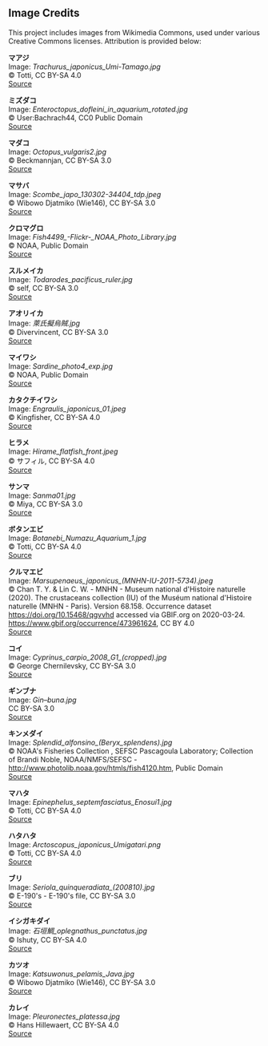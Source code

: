 ## Image Credits

This project includes images from Wikimedia Commons, used under various Creative Commons licenses. Attribution is provided below:

**マアジ**  
   Image: *Trachurus_japonicus_Umi-Tamago.jpg*  
   © Totti, CC BY-SA 4.0  
   [Source](https://commons.wikimedia.org/w/index.php?curid=66010194)

**ミズダコ**  
   Image: *Enteroctopus_dofleini_in_aquarium_rotated.jpg*  
   © User:Bachrach44, CC0 Public Domain  
   [Source](https://commons.wikimedia.org/w/index.php?curid=27656354)

**マダコ**  
   Image: *Octopus_vulgaris2.jpg*  
   © Beckmannjan, CC BY-SA 3.0  
   [Source](https://commons.wikimedia.org/w/index.php?curid=1578410)

**マサバ**  
   Image: *Scombe_japo_130302-34404_tdp.jpeg*  
   © Wibowo Djatmiko (Wie146), CC BY-SA 3.0  
   [Source](https://commons.wikimedia.org/w/index.php?curid=30688090)

**クロマグロ**  
   Image: *Fish4499_-_Flickr_-_NOAA_Photo_Library.jpg*  
   © NOAA, Public Domain  
   [Source](https://commons.wikimedia.org/w/index.php?curid=17939828)

**スルメイカ**  
   Image: *Todarodes_pacificus_ruler.jpg*  
   © self, CC BY-SA 3.0  
   [Source](https://commons.wikimedia.org/w/index.php?curid=5078649)

**アオリイカ**  
   Image: *萊氏擬烏賊.jpg*  
   © Divervincent, CC BY-SA 3.0  
   [Source](https://commons.wikimedia.org/w/index.php?curid=15967327)

**マイワシ**  
   Image: *Sardine_photo4_exp.jpg*  
   © NOAA, Public Domain  
   [Source](https://commons.wikimedia.org/w/index.php?curid=7070286)

**カタクチイワシ**  
    Image: *Engraulis_japonicus_01.jpeg*  
    © Kingfisher, CC BY-SA 4.0  
    [Source](https://commons.wikimedia.org/w/index.php?curid=34277210)

**ヒラメ**  
    Image: *Hirame_flatfish_front.jpeg*  
    © サフィル, CC BY-SA 4.0  
    [Source](https://commons.wikimedia.org/w/index.php?curid=45580662)

**サンマ**  
    Image: *Sanma01.jpg*  
    © Miya, CC BY-SA 3.0  
    [Source](https://commons.wikimedia.org/w/index.php?curid=1208299)

**ボタンエビ**  
    Image: *Botanebi_Numazu_Aquarium_1.jpg*  
    © Totti, CC BY-SA 4.0  
    [Source](https://commons.wikimedia.org/w/index.php?curid=75191585)


**クルマエビ**  
    Image: *Marsupenaeus_japonicus_(MNHN-IU-2011-5734).jpeg*  
    © Chan T. Y. & Lin C. W. - MNHN - Museum national d'Histoire naturelle (2020). The crustaceans collection (IU) of the Muséum national d'Histoire naturelle (MNHN - Paris). Version 68.158. Occurrence dataset https://doi.org/10.15468/qgvvhd accessed via GBIF.org on 2020-03-24. https://www.gbif.org/occurrence/473961624, CC BY 4.0   
    [Source](https://commons.wikimedia.org/w/index.php?curid=88630890)

**コイ**  
    Image: *Cyprinus_carpio_2008_G1_(cropped).jpg*  
    © George Chernilevsky, CC BY-SA 3.0  
    [Source](https://commons.wikimedia.org/w/index.php?curid=77657476)

**ギンブナ**  
    Image: *Gin–buna.jpg*  
    CC BY-SA 3.0  
    [Source](https://commons.wikimedia.org/w/index.php?curid=122843841)

**キンメダイ**  
    Image: *Splendid_alfonsino_(_Beryx_splendens_).jpg*  
    © NOAA's Fisheries Collection , SEFSC Pascagoula Laboratory; Collection of Brandi Noble, NOAA/NMFS/SEFSC - http://www.photolib.noaa.gov/htmls/fish4120.htm, Public Domain   
    [Source](https://commons.wikimedia.org/w/index.php?curid=8017064)

**マハタ**  
    Image: *Epinephelus_septemfasciatus_Enosui1.jpg*  
    © Totti, CC BY-SA 4.0   
    [Source](https://commons.wikimedia.org/w/index.php?curid=91633287)

**ハタハタ**  
    Image: *Arctoscopus_japonicus_Umigatari.png*  
    © Totti, CC BY-SA 4.0   
    [Source](https://commons.wikimedia.org/w/index.php?curid=87245526)

**ブリ**  
    Image: *Seriola_quinqueradiata_(200810).jpg*  
    © E-190's - E-190's file,  CC BY-SA 3.0   
    [Source](https://commons.wikimedia.org/w/index.php?curid=5009197)

**イシガキダイ**  
    Image: *石垣鯛_oplegnathus_punctatus.jpg*  
    © Ishuty, CC BY-SA 4.0  
    [Source](https://commons.wikimedia.org/w/index.php?curid=44586601)

**カツオ**  
    Image: *Katsuwonus_pelamis_Java.jpg*  
    © Wibowo Djatmiko (Wie146), CC BY-SA 3.0   
    [Source](https://commons.wikimedia.org/w/index.php?curid=10988990)

**カレイ**  
    Image: *Pleuronectes_platessa.jpg*  
    © Hans Hillewaert, CC BY-SA 4.0  
    [Source](https://commons.wikimedia.org/w/index.php?curid=479616)
    
